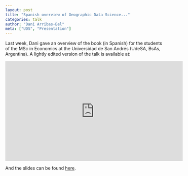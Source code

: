```yaml
---
layout: post
title: "Spanish overview of Geographic Data Science..." 
categories: talk
author: "Dani Arribas-Bel"
meta: ["UDS", "Presentation"]
---
```


Last week, Dani gave an overview of the book (in Spanish) for the students of the MSc in Economics at the Universidad de San Andrés (UdeSA, BsAs, Argentina). A lightly edited version of the talk is available at:

<iframe width="560" height="315" src="https://www.youtube.com/embed/K5wWn5ZOOZ0" frameborder="0" allow="accelerometer; autoplay; clipboard-write; encrypted-media; gyroscope; picture-in-picture" allowfullscreen></iframe>

And the slides can be found [here](https://github.com/gdsbook/talks/blob/main/2020_udsa.pdf).
